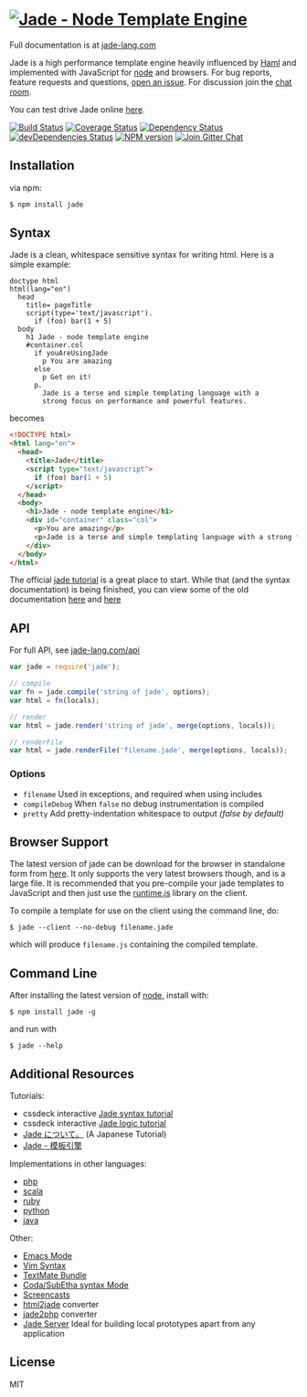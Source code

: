 # [![Jade - Node Template Engine](http://garthdb.com/img/jade_branding/jade-01.svg)](http://jade-lang.com/)

Full documentation is at [jade-lang.com](http://jade-lang.com/)

 Jade is a high performance template engine heavily influenced by [Haml](http://haml-lang.com)
 and implemented with JavaScript for [node](http://nodejs.org) and browsers. For bug reports,
 feature requests and questions, [open an issue](https://github.com/jadejs/jade/issues/new).
 For discussion join the [chat room](https://gitter.im/jadejs/jade).

 You can test drive Jade online [here](http://naltatis.github.com/jade-syntax-docs).

 [![Build Status](https://img.shields.io/travis/jadejs/jade/master.svg?style=flat)](https://travis-ci.org/jadejs/jade)
 [![Coverage Status](https://img.shields.io/coveralls/jadejs/jade/master.svg?style=flat)](https://coveralls.io/r/jadejs/jade?branch=master)
 [![Dependency Status](https://img.shields.io/david/jadejs/jade.svg?style=flat)](https://david-dm.org/jadejs/jade)
 [![devDependencies Status](https://img.shields.io/david/dev/jadejs/jade.svg?style=flat)](https://david-dm.org/jadejs/jade#info=devDependencies)
 [![NPM version](https://img.shields.io/npm/v/jade.svg?style=flat)](http://badge.fury.io/js/jade)
 [![Join Gitter Chat](https://img.shields.io/badge/gitter-join%20chat%20%E2%86%92-brightgreen.svg?style=flat)](https://gitter.im/jadejs/jade?utm_source=badge&utm_medium=badge&utm_campaign=pr-badge&utm_content=badge)

## Installation

via npm:

```bash
$ npm install jade
```

## Syntax

Jade is a clean, whitespace sensitive syntax for writing html.  Here is a simple example:

```jade
doctype html
html(lang="en")
  head
    title= pageTitle
    script(type='text/javascript').
      if (foo) bar(1 + 5)
  body
    h1 Jade - node template engine
    #container.col
      if youAreUsingJade
        p You are amazing
      else
        p Get on it!
      p.
        Jade is a terse and simple templating language with a
        strong focus on performance and powerful features.
```

becomes


```html
<!DOCTYPE html>
<html lang="en">
  <head>
    <title>Jade</title>
    <script type="text/javascript">
      if (foo) bar(1 + 5)
    </script>
  </head>
  <body>
    <h1>Jade - node template engine</h1>
    <div id="container" class="col">
      <p>You are amazing</p>
      <p>Jade is a terse and simple templating language with a strong focus on performance and powerful features.</p>
    </div>
  </body>
</html>
```

The official [jade tutorial](http://jade-lang.com/tutorial/) is a great place to start.  While that (and the syntax documentation) is being finished, you can view some of the old documentation [here](https://github.com/jadejs/jade/blob/master/jade.md) and [here](https://github.com/jadejs/jade/blob/master/jade-language.md)

## API

For full API, see [jade-lang.com/api](http://jade-lang.com/api/)

```js
var jade = require('jade');

// compile
var fn = jade.compile('string of jade', options);
var html = fn(locals);

// render
var html = jade.render('string of jade', merge(options, locals));

// renderFile
var html = jade.renderFile('filename.jade', merge(options, locals));
```

### Options

 - `filename`  Used in exceptions, and required when using includes
 - `compileDebug`  When `false` no debug instrumentation is compiled
 - `pretty`    Add pretty-indentation whitespace to output _(false by default)_

## Browser Support

 The latest version of jade can be download for the browser in standalone form from [here](https://github.com/jadejs/jade/raw/master/jade.js).  It only supports the very latest browsers though, and is a large file.  It is recommended that you pre-compile your jade templates to JavaScript and then just use the [runtime.js](https://github.com/jadejs/jade/raw/master/runtime.js) library on the client.

 To compile a template for use on the client using the command line, do:

```console
$ jade --client --no-debug filename.jade
```

which will produce `filename.js` containing the compiled template.

## Command Line

After installing the latest version of [node](http://nodejs.org/), install with:

```console
$ npm install jade -g
```

and run with

```console
$ jade --help
```

## Additional Resources

Tutorials:

  - cssdeck interactive [Jade syntax tutorial](http://cssdeck.com/labs/learning-the-jade-templating-engine-syntax)
  - cssdeck interactive [Jade logic tutorial](http://cssdeck.com/labs/jade-templating-tutorial-codecast-part-2)
  - [Jade について。](https://gist.github.com/japboy/5402844) (A Japanese Tutorial)
  - [Jade - 模板引擎](https://github.com/jadejs/jade/blob/master/Readme_zh-cn.md)

Implementations in other languages:

  - [php](http://github.com/everzet/jade.php)
  - [scala](http://scalate.fusesource.org/versions/snapshot/documentation/scaml-reference.html)
  - [ruby](https://github.com/slim-template/slim)
  - [python](https://github.com/SyrusAkbary/pyjade)
  - [java](https://github.com/neuland/jade4j)

Other:

  - [Emacs Mode](https://github.com/brianc/jade-mode)
  - [Vim Syntax](https://github.com/digitaltoad/vim-jade)
  - [TextMate Bundle](http://github.com/miksago/jade-tmbundle)
  - [Coda/SubEtha syntax Mode](https://github.com/aaronmccall/jade.mode)
  - [Screencasts](http://tjholowaychuk.com/post/1004255394/jade-screencast-template-engine-for-nodejs)
  - [html2jade](https://github.com/donpark/html2jade) converter
  - [jade2php](https://github.com/SE7ENSKY/jade2php) converter
  - [Jade Server](https://github.com/ded/jade-server)  Ideal for building local prototypes apart from any application

## License

MIT
